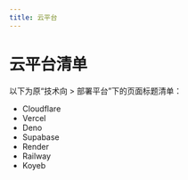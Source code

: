 ```yaml
---
title: 云平台
---
```


# 云平台清单

以下为原“技术向 > 部署平台”下的页面标题清单：

- Cloudflare
- Vercel
- Deno
- Supabase
- Render
- Railway
- Koyeb
